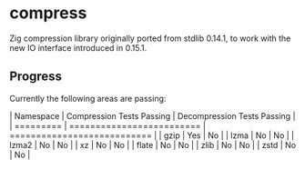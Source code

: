 # compress

Zig compression library originally ported from stdlib 0.14.1, to work with the
new IO interface introduced in 0.15.1.

## Progress

Currently the following areas are passing:

| Namespace | Compression Tests Passing | Decompression Tests Passing | 
| ========= | ========================= | =========================== |
| gzip      | Yes                       | No                          | 
| lzma      | No                        | No                          | 
| lzma2     | No                        | No                          | 
| xz        | No                        | No                          | 
| flate     | No                        | No                          | 
| zlib      | No                        | No                          | 
| zstd      | No                        | No                          | 
